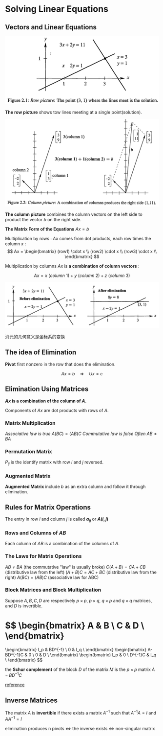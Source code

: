 # Solving Linear Equations

## Vectors and Linear Equations

![](assets/2-Solving_Linear_Equations-f9c99.png)

**The row picture** shows tow lines meeting at a single point(solution).

![](assets/2-Solving_Linear_Equations-dfe12.png)

**The column picture** combines the column vectors on the left side to product the vector $b$ on the right side.

**The Matrix Form of the Equations**  $Ax=b$

Multiplication by rows : $Ax$ comes from dot products, each row times the column $x$ :
$$
Ax =
\begin{bmatrix}
(row1) \cdot x \\
(row2) \cdot x \\
(row3) \cdot x \\
\end{bmatrix}
$$

Multiplication by columns $Ax$ is **a combination of column vectors** :

$$
Ax = x\ (column\ 1) + y\ (column\ 2) + z\ (column \ 3)
$$

![](assets/2-Solving_Linear_Equations-44098.png)

消元的几何意义是坐标系的变换

## The idea of Elimination

**Pivot** first nonzero in the row that does the elimination.

$$Ax=b \quad \Rightarrow \quad Ux=c $$

## Elimination Using Matrices

**$Ax$ is a combination of the column of $A$.**

Components of $Ax$ are dot products with rows of $A$.

### Matrix Multiplication

*Associative law is true* $A(BC)=(AB)C$
*Commutative law is false* $Often\ AB≠BA$

### Permutation Matrix

$P_{ij}$ is the identify matrix with row $i$ and $j$ reversed.

### Augmented Matrix

**Augmented Matrix** include $b$ as an extra column and follow it through elimination.

## Rules for Matrix Operations

The entry in row $i$ and column $j$ is called **$a_{ij}$** or **$A(i, j)$**

### Rows and Columns of $AB$

Each column of $AB$ is a combination of the columns of $A$.

### The Laws for Matrix Operations

$AB≠BA$ (the commutative "law" is usually broke)
$C(A + B) = CA + CB$ (distributive law from the left)
$(A + B)C = AC + BC$ (distributive law from the right)
$A(BC)=(AB)C$ (associative law for ABC)

### Block Matrices and Block Multiplication

Suppose $A, B, C, D$ are respectively $p×p$, $p×q$, $q×p$ and $q×q$ matrices, and $D$ is invertible.

$$
\begin{bmatrix}
A & B \\
C & D \\
\end{bmatrix}
=
\begin{bmatrix}
I_p & BD^{-1} \\
0 & I_q \\
\end{bmatrix}
\begin{bmatrix}
A-BD^{-1}C & 0 \\
0 & D \\
\end{bmatrix}
\begin{bmatrix}
I_p & 0 \\
D^{-1}C & I_q \\
\end{bmatrix}
$$

 the **Schur complement** of the block $D$ of the matrix $M$ is the $p×p$ matrix $A-BD^{-1}C$

[reference](https://en.wikipedia.org/wiki/Schur_complement)

## Inverse Matrices

The matrix $A$ is **invertible** if there exists a matrix $A^{-1}$ such that $A^{-1}A=I$ and $AA^{-1}=I$

 elimination produces n pivots $⇔$ the inverse exists $⇔$ non-singular matrix
